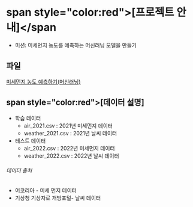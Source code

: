 # span style="color:red">[프로젝트 안내]</span
* 미션: 미세먼지 농도를 예측하는 머신러닝 모델을 만들기
## 파일
[미세먼지 농도 예측하기(머신러닝)](./mini_project.ipynb)  
## span style="color:red">[데이터 설명]</span>

* 학습 데이터  
    * air_2021.csv : 2021년 미세먼지 데이터  
    * weather_2021.csv : 2021년 날씨 데이터  
* 테스트 데이터  
    * air_2022.csv : 2022년 미세먼지 데이터  
    * weather_2022.csv : 2022년 날씨 데이터  
    
###### 데이터 출처 
- 어코리아 - 미세 먼지 데이터  
- 기상청 기상자료 개방포털- 날씨 데이터  
